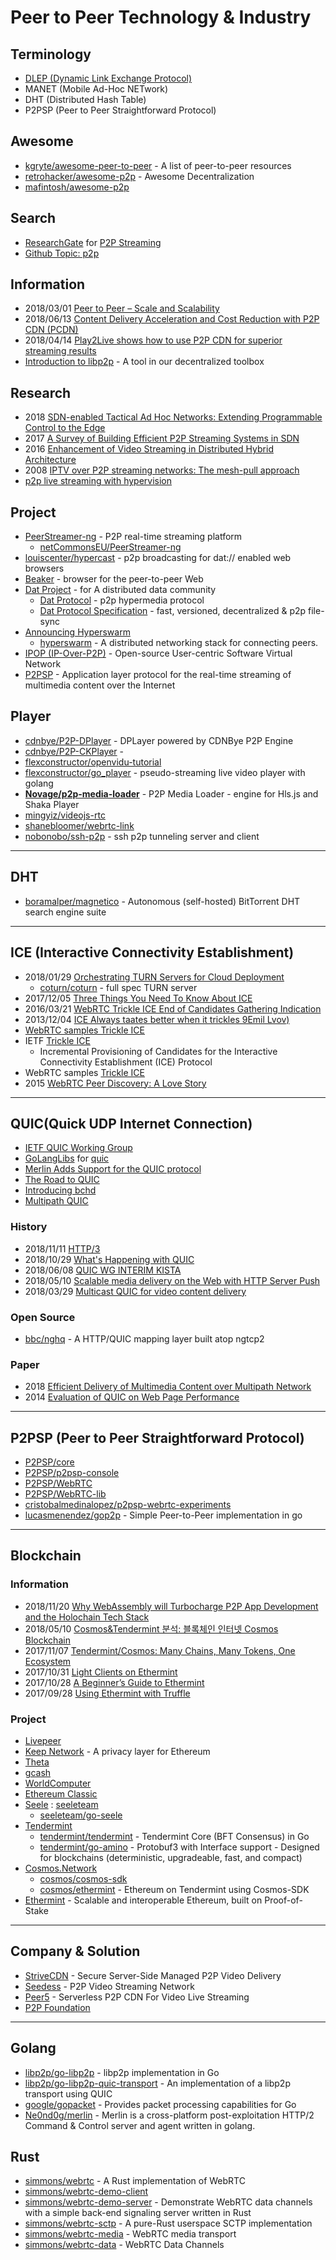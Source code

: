 # Peer to Peer Technology & Industry


## Terminology
- [DLEP (Dynamic Link Exchange Protocol)](https://datatracker.ietf.org/meeting/101/materials/slides-101-ccamp-sessb-1-introduction-to-dlep-dynamic-link-exchange-protocol-and-applicability-to-ccamp-01)
- MANET (Mobile Ad-Hoc NETwork)
- DHT (Distributed Hash Table)
- P2PSP (Peer to Peer Straightforward Protocol)


## Awesome
- [kgryte/awesome-peer-to-peer](https://github.com/kgryte/awesome-peer-to-peer) - A list of peer-to-peer resources
- [retrohacker/awesome-p2p](https://github.com/retrohacker/awesome-p2p) - Awesome Decentralization
- [mafintosh/awesome-p2p](https://github.com/mafintosh/awesome-p2p)


## Search
- [ResearchGate](https://www.researchgate.net) for [P2P Streaming](https://www.researchgate.net/search?q=p2p%20streaming)
- [Github Topic: p2p](https://github.com/topics/p2p)


## Information
- 2018/03/01 [Peer to Peer – Scale and Scalability](https://bankunderground.co.uk/2018/03/01/peer-to-peer-scale-and-scalability/)
- 2018/06/13 [Content Delivery Acceleration and Cost Reduction with P2P CDN (PCDN)](https://dzone.com/articles/content-delivery-acceleration-and-cost-reduction-w)
- 2018/04/14 [Play2Live shows how to use P2P CDN for superior streaming results](https://medium.com/play2live/play2live-shows-how-to-use-p2p-cdn-for-superior-streaming-results-be33741dec42)
- [Introduction to libp2p](https://blog.keep.network/introduction-to-libp2p-57ce6527babe) - A tool in our decentralized toolbox


## Research
- 2018 [SDN-enabled Tactical Ad Hoc Networks: Extending Programmable Control to the Edge](https://arxiv.org/pdf/1801.02909.pdf)
- 2017 [A Survey of Building Efficient P2P Streaming Systems in SDN]()
- 2016 [Enhancement of Video Streaming in Distributed Hybrid Architecture](https://www.researchgate.net/publication/295685216_Enhancement_of_Video_Streaming_in_Distributed_Hybrid_Architecture)
- 2008 [IPTV over P2P streaming networks: The mesh-pull approach](https://www.researchgate.net/publication/3200261_IPTV_over_P2P_streaming_networks_The_mesh-pull_approach)
- [p2p live streaming with hypervision](https://louis.center/p2p-hypervision)


## Project
- [PeerStreamer-ng](http://peerstreamer.org/) - P2P real-time streaming platform
    - [netCommonsEU/PeerStreamer-ng](https://github.com/netCommonsEU/PeerStreamer-ng)
- [louiscenter/hypercast](https://github.com/louiscenter/hypercast) - p2p broadcasting for dat:// enabled web browsers
- [Beaker](https://beakerbrowser.com/) - browser for the peer-to-peer Web
- [Dat Project](https://datproject.org/) - for A distributed data community
    - [Dat Protocol](https://www.datprotocol.com/) - p2p hypermedia protocol
    - [Dat Protocol Specification](https://github.com/datprotocol) - fast, versioned, decentralized & p2p file-sync
- [Announcing Hyperswarm](https://pfrazee.hashbase.io/blog/hyperswarm)
    - [hyperswarm](https://github.com/hyperswarm) - A distributed networking stack for connecting peers.
- [IPOP (IP-Over-P2P)](http://ipop-project.org/) - Open-source User-centric Software Virtual Network
- [P2PSP](http://www.p2psp.org/en/) - Application layer protocol for the real-time streaming of multimedia content over the Internet


## Player
- [cdnbye/P2P-DPlayer](https://github.com/cdnbye/P2P-DPlayer) - DPLayer powered by CDNBye P2P Engine
- [cdnbye/P2P-CKPlayer](https://github.com/cdnbye/P2P-CKPlayer) - 
- [flexconstructor/openvidu-tutorial](https://github.com/flexconstructor/openvidu-tutorial)
- [flexconstructor/go_player](https://github.com/flexconstructor/go_player) - pseudo-streaming live video player with golang
- **[Novage/p2p-media-loader](https://github.com/Novage/p2p-media-loader)** - P2P Media Loader - engine for Hls.js and Shaka Player
- [mingyiz/videojs-rtc](https://github.com/mingyiz/videojs-rtc)
- [shanebloomer/webrtc-link](https://github.com/shanebloomer/webrtc-link)
- [nobonobo/ssh-p2p](https://github.com/nobonobo/ssh-p2p) - ssh p2p tunneling server and client


---
## DHT
- [boramalper/magnetico](https://github.com/boramalper/magnetico) - Autonomous (self-hosted) BitTorrent DHT search engine suite


---
## ICE  (Interactive Connectivity Establishment)
- 2018/01/29 [Orchestrating TURN Servers for Cloud Deployment](https://www.microsoft.com/developerblog/2018/01/29/orchestrating-turn-servers-cloud-deployment/)
    - [coturn/coturn](https://github.com/coturn/coturn) - full spec TURN server
- 2017/12/05 [Three Things You Need To Know About ICE](https://temasys.io/webrtc-three-things-need-know-ice/)
- 2016/03/21 [WebRTC Trickle ICE End of Candidates Gathering Indication](https://webrtcstandards.info/webrtc-trickle-ice/)
- 2013/12/04 [ICE Always taates better when it trickles 9Emil Lvov)](https;//webhacks.com/trickle-ice)
- [WebRTC samples Trickle ICE](https://webrtc.github.io/samples/src/content/peerconnection/trickle-ice/)
- IETF [Trickle ICE](https://datatracker.ietf.org/doc/draft-ietf-ice-trickle/)
    - Incremental Provisioning of Candidates for the Interactive Connectivity Establishment (ICE) Protocol
- WebRTC samples [Trickle ICE](https://webrtc.github.io/samples/src/content/peerconnection/trickle-ice/)
- 2015 [WebRTC Peer Discovery: A Love Story](https://marconijr.com/posts/webrtc-peer-discovery/)


---
## QUIC(Quick UDP Internet Connection)
- [IETF QUIC Working Group](https://github.com/quicwg)
- [GoLangLibs](https://golanglibs.com/) for [quic](https://golanglibs.com/search?q=quic&sort=top&page=1)
- [Merlin Adds Support for the QUIC protocol](https://medium.com/@Ne0nd0g/merlin-adds-support-for-the-quic-protocol-ee5f8a1e8955)
- [The Road to QUIC](https://medium.com/cloudflare-blog/the-road-to-quic-9f100dc57d9d)
- [Introducing bchd](https://www.yours.org/content/introducing-bchd-aee6a07feb00)
- [Multipath QUIC](https://multipath-quic.org/)

### History
- 2018/11/11 [HTTP/3](https://daniel.haxx.se/blog/2018/11/11/http-3/)
- 2018/10/29 [What's Happening with QUIC](https://www.ietf.org/blog/whats-happening-quic/)
- 2018/06/08 [QUIC WG INTERIM KISTA](https://daniel.haxx.se/blog/2018/06/08/quic-wg-interim-kista/)
- 2018/05/10 [Scalable media delivery on the Web with HTTP Server Push](https://www.w3.org/2018/Talks/web5g/BBC_Scalable_media_delivery_on_the_Web_with_HTTP_Server_Push_20180510.pdf)
- 2018/03/29 [Multicast QUIC for video content delivery](https://www.slideshare.net/JISC/multicast-quic-for-video-content-delivery)

### Open Source
- [bbc/nghq](https://github.com/bbc/nghq) - A HTTP/QUIC mapping layer built atop ngtcp2




### Paper
- 2018 [Efficient Delivery of Multimedia Content over Multipath Network](https://smartech.gatech.edu/bitstream/handle/1853/60272/HAYES-DISSERTATION-2018.pdf)
- 2014 [Evaluation of QUIC on Web Page Performance](http://citeseerx.ist.psu.edu/viewdoc/download?doi=10.1.1.1005.6738&rep=rep1&type=pdf)

---
## P2PSP (Peer to Peer Straightforward Protocol)
- [P2PSP/core](https://github.com/P2PSP/core)
- [P2PSP/p2psp-console](https://github.com/P2PSP/p2psp-console)
- [P2PSP/WebRTC](https://github.com/P2PSP/WebRTC)
- [P2PSP/WebRTC-lib](https://github.com/P2PSP/WebRTC-lib)
- [cristobalmedinalopez/p2psp-webrtc-experiments](https://github.com/cristobalmedinalopez/p2psp-webrtc-experiments)
- [lucasmenendez/gop2p](https://github.com/lucasmenendez/gop2p) - Simple Peer-to-Peer implementation in go


---
## Blockchain

### Information
- 2018/11/20 [Why WebAssembly will Turbocharge P2P App Development and the Holochain Tech Stack](https://medium.com/@holochain/why-webassembly-will-turbocharge-p2p-app-development-and-the-holochain-tech-stack-d771125ef4f5)
- 2018/05/10 [Cosmos&Tendermint 분석: 블록체인 인터넷 Cosmos Blockchain](https://steemit.com/kr/@bigthumbsup/cosmos-and-tendermint-cosmos-blockchain)
- 2017/11/07 [Tendermint/Cosmos: Many Chains, Many Tokens, One Ecosystem](https://www.slideshare.net/SunnyAggarwal2/tendermintcosmos-many-chains-many-tokens-one-ecosystem)
- 2017/10/31 [Light Clients on Ethermint](https://blog.cosmos.network/light-clients-on-ethermint-9ae1f3c6c4f5)
- 2017/10/28 [A Beginner’s Guide to Ethermint](https://blog.cosmos.network/a-beginners-guide-to-ethermint-38ee15f8a6f4)
- 2017/09/28 [Using Ethermint with Truffle](https://blog.cosmos.network/using-ethermint-with-truffle-984e6721e30d)


### Project
- [Livepeer](https://livepeer.org/)
- [Keep Network](https://keep.network/) - A privacy layer for Ethereum
- [Theta]()
- [gcash](https://github.com/gcash)
- [WorldComputer](https://github.com/WorldComputer)
- [Ethereum Classic](https://github.com/ethereumclassic)
- [Seele](https://seele.pro/) : [seeleteam](https://github.com/seeleteam)
    - [seeleteam/go-seele](https://github.com/seeleteam/go-seele)
- [Tendermint](https://tendermint.com/)
    - [tendermint/tendermint](https://github.com/tendermint/tendermint) - Tendermint Core (BFT Consensus) in Go
    - [tendermint/go-amino](https://github.com/tendermint/go-amino) - Protobuf3 with Interface support - Designed for blockchains (deterministic, upgradeable, fast, and compact)
- [Cosmos.Network](https://cosmos.network/)
    - [cosmos/cosmos-sdk](https://github.com/cosmos/cosmos-sdk)
    - [cosmos/ethermint](https://github.com/cosmos/ethermint) - Ethereum on Tendermint using Cosmos-SDK
- [Ethermint](https://ethermint.zone/) - Scalable and interoperable Ethereum, built on Proof-of-Stake


---
## Company & Solution
- [StriveCDN](https://strivecdn.com) - Secure Server-Side Managed P2P Video Delivery
- [Seedess](https://seedess.com/) - P2P Video Streaming Network
- [Peer5](https://www.peer5.com/) - Serverless P2P CDN For Video Live Streaming
- [P2P Foundation](https://p2pfoundation.net/)

---
## Golang
- [libp2p/go-libp2p](https://github.com/libp2p/go-libp2p) - libp2p implementation in Go
- [libp2p/go-libp2p-quic-transport](https://github.com/libp2p/go-libp2p-quic-transport) - An implementation of a libp2p transport using QUIC
- [google/gopacket](https://github.com/google/gopacket) - Provides packet processing capabilities for Go
- [Ne0nd0g/merlin](https://github.com/Ne0nd0g/merlin) - Merlin is a cross-platform post-exploitation HTTP/2 Command & Control server and agent written in golang.

## Rust
- [simmons/webrtc](https://github.com/simmons/webrtc) - A Rust implementation of WebRTC
- [simmons/webrtc-demo-client](https://github.com/simmons/webrtc-demo-client)
- [simmons/webrtc-demo-server](https://github.com/simmons/webrtc-demo-server) - Demonstrate WebRTC data channels with a simple back-end signaling server written in Rust
- [simmons/webrtc-sctp](https://github.com/simmons/webrtc-sctp) - A pure-Rust userspace SCTP implementation
- [simmons/webrtc-media](https://github.com/simmons/webrtc-media) - WebRTC media transport
- [simmons/webrtc-data](https://github.com/simmons/webrtc-data) - WebRTC Data Channels




